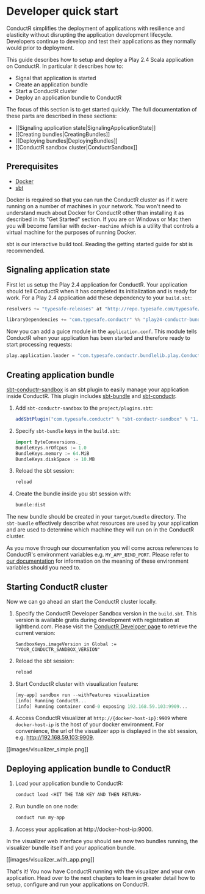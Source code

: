 # Developer quick start

ConductR simplifies the deployment of applications with resilience and elasticity without disrupting the application development lifecycle. Developers continue to develop and test their applications as they normally would prior to deployment.

This guide describes how to setup and deploy a Play 2.4 Scala application on ConductR. In particular it describes how to:

* Signal that application is started
* Create an application bundle
* Start a ConductR cluster
* Deploy an application bundle to ConductR

The focus of this section is to get started quickly. The full documentation of these parts are described in these sections:

* [[Signaling application state|SignalingApplicationState]]
* [[Creating bundles|CreatingBundles]]
* [[Deploying bundles|DeployingBundles]]
* [[ConductR sandbox cluster|ConductrSandbox]]

## Prerequisites

* [Docker](https://www.docker.com/)
* [sbt](http://www.scala-sbt.org/download.html)

Docker is required so that you can run the ConductR cluster as if it were running on a number of machines in your network. You won't need to understand much about Docker for ConductR other than installing it as described in its "Get Started" section. If you are on Windows or Mac then you will become familiar with `docker-machine` which is a utility that controls a virtual machine for the purposes of running Docker.

sbt is our interactive build tool. Reading the getting started guide for sbt is recommended.

## Signaling application state

First let us setup the Play 2.4 application for ConductR. Your application should tell ConductR when it has completed its initialization and is ready for work. For a Play 2.4 application add these dependency to your `build.sbt`:

```scala
resolvers += "typesafe-releases" at "http://repo.typesafe.com/typesafe/maven-releases"

libraryDependencies += "com.typesafe.conductr" %% "play24-conductr-bundle-lib" % "1.3.0"
```

Now you can add a guice module in the `application.conf`. This module tells ConductR when your application has been started and therefore ready to start processing requests:

```scala
play.application.loader = "com.typesafe.conductr.bundlelib.play.ConductRApplicationLoader"
```

## Creating application bundle

[sbt-conductr-sandbox](https://github.com/typesafehub/sbt-conductr-sandbox) is an sbt plugin to easily manage your application inside ConductR. This plugin includes [sbt-bundle](https://github.com/sbt/sbt-bundle#typesafe-conductr-bundle-plugin) and [sbt-conductr](https://github.com/sbt/sbt-conductr).

1. Add `sbt-conductr-sandbox` to the `project/plugins.sbt`:

    ```scala
    addSbtPlugin("com.typesafe.conductr" % "sbt-conductr-sandbox" % "1.2.2")
    ```
2. Specify `sbt-bundle` keys in the `build.sbt`:   

    ```scala
    import ByteConversions._
    BundleKeys.nrOfCpus := 1.0
    BundleKeys.memory := 64.MiB
    BundleKeys.diskSpace := 10.MB
    ```    
3. Reload the sbt session:

    ```scala
    reload
    ```     
4. Create the bundle inside you sbt session with:

    ```scala
    bundle:dist
    ```

The new bundle should be created in your `target/bundle` directory. The `sbt-bundle` effectively describe what resources are used by your application and are used to determine which machine they will run on in the ConductR cluster.

As you move through our documentation you will  come across references to ConductR's environment variables e.g. `MY_APP_BIND_PORT`. Please refer to [our documentation](BundleEnvironmentVariables) for information on the meaning of these environment variables should you need to.

## Starting ConductR cluster

Now we can go ahead an start the ConductR cluster locally.

1. Specify the ConductR Developer Sandbox version in the `build.sbt`. This version is available gratis during development with registration at lightbend.com. Please visit the [ConductR Developer page](http://www.lightbend.com/product/conductr/developer) to retrieve the current version:

    ```
    SandboxKeys.imageVersion in Global := "YOUR_CONDUCTR_SANDBOX_VERSION"
    ````
2. Reload the sbt session:

    ```scala
    reload
    ``` 
        
3. Start ConductR cluster with visualization feature:
    
    ```scala
    [my-app] sandbox run --withFeatures visualization
    [info] Running ConductR...
    [info] Running container cond-0 exposing 192.168.59.103:9909...
    ```
4. Access ConductR visualizer at `http://{docker-host-ip}:9909` where `docker-host-ip` is the host of your docker environment. For convenience, the url of the visualizer app is displayed in the sbt session, e.g. http://192.168.59.103:9909.

[[images/visualizer_simple.png]]

## Deploying application bundle to ConductR

1. Load your application bundle to ConductR:
    
    ```scala
    conduct load <HIT THE TAB KEY AND THEN RETURN>
    ```
2. Run bundle on one node:
    
    ```scala
    conduct run my-app
    ```

3. Access your application at http://docker-host-ip:9000.

In the visualizer web interface you should see now two bundles running, the visualizer bundle itself and your application bundle.

[[images/visualizer_with_app.png]]

That's it! You now have ConductR running with the visualizer and your own application. Head over to the next chapters to learn in greater detail how to setup, configure and run your applications on ConductR.
